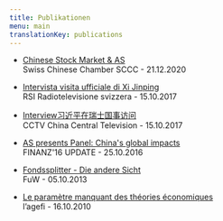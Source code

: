 ```yaml
---
title: Publikationen
menu: main
translationKey: publications
---
```


- [Chinese Stock Market & AS](https://youtu.be/qT2tTo9D30w)  
  Swiss Chinese Chamber SCCC - 21.12.2020

- [Intervista visita ufficiale di Xi Jinping](16-01-15%20RSI%20radiogiornaleedizione%2008_03.mp3)  
  RSI Radiotelevisione svizzera - 15.10.2017

- [Interview习近平在瑞士国事访问](https://youtu.be/SX0ZY5H3AsI)  
  CCTV China Central Television - 15.10.2017

- [AS presents Panel: China's global impacts](Update%20Finanz%2016%20Conference.jpg)  
  FINANZ'16 UPDATE - 25.10.2016

- [Fondssplitter - Die andere Sicht](13-10-04%20Fondssplitter%20-%20die%20andere%20Sicht.pdf)  
  FuW - 05.10.2013

- [Le paramètre manquant des théories économiques](10-10-12%20AGEFI%20Wuerth%20FNS.pdf)  
  l’agefi - 16.10.2010
